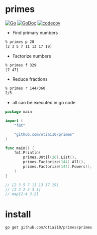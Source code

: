 primes
==========

[![Go](https://github.com/otiai10/primes/actions/workflows/go.yml/badge.svg)](https://github.com/otiai10/primes/actions/workflows/go.yml)
[![GoDoc](https://godoc.org/github.com/otiai10/primes?status.svg)](https://godoc.org/github.com/otiai10/primes)
[![codecov](https://codecov.io/gh/otiai10/primes/branch/master/graph/badge.svg)](https://codecov.io/gh/otiai10/primes)

- Find primary numbers
```sh
% primes p 20
[2 3 5 7 11 13 17 19]
```
- Factorize numbers
```sh
% primes f 329
[7 47]
```
- Reduce fractions
```sh
% primes r 144/360
2/5
```

- all can be executed in go code

```go
package main

import (
	"fmt"

	"github.com/otiai10/primes"
)

func main() {
	fmt.Println(
		primes.Until(20).List(),
		primes.Factorize(144).All(),
		primes.Factorize(144).Powers(),
	)
}

// [2 3 5 7 11 13 17 19]
// [2 2 2 2 3 3]
// map[2:4 3:2]
```

# install

```sh
go get github.com/otiai10/primes/primes
```
